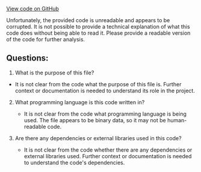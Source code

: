 [View code on GitHub](https://github.com/nethermindeth/nethermind/Nethermind.Runner/data/db/state/0/000004.log)

Unfortunately, the provided code is unreadable and appears to be corrupted. It is not possible to provide a technical explanation of what this code does without being able to read it. Please provide a readable version of the code for further analysis.
## Questions: 
 1. What is the purpose of this file?
   - It is not clear from the code what the purpose of this file is. Further context or documentation is needed to understand its role in the project.

2. What programming language is this code written in?
   - It is not clear from the code what programming language is being used. The file appears to be binary data, so it may not be human-readable code.

3. Are there any dependencies or external libraries used in this code?
   - It is not clear from the code whether there are any dependencies or external libraries used. Further context or documentation is needed to understand the code's dependencies.